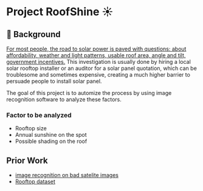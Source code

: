 # Project RoofShine :sunny:

## :thought_balloon: Background
[For most people, the road to solar power is paved with questions: about affordability, weather and light patterns, usable roof area, angle and tilt, government incentives.](https://sustainability.google/projects/project-sunroof/) This investigation is usually done by hiring a local solar rooftop installer or an auditor for a solar panel quotation, which can be troublesome and sometimes expensive, creating a much higher barrier to persuade people to install solar panel. 

The goal of this project is to automize the process by using image recognition software to analyze these factors. 

### Factor to be analyzed 
- Rooftop size
- Annual sunshine on the spot
- Possible shading on the roof

## Prior Work 
- [image recognition on bad satelite images](https://towardsdatascience.com/using-image-segmentation-to-identify-rooftops-in-low-resolution-satellite-images-c791975d91cc)
- [Rooftop dataset](https://github.com/loosgagnet/Building-detection-and-roof-type-recognition)

